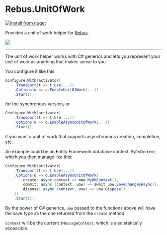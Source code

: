 # Rebus.UnitOfWork

[![install from nuget](https://img.shields.io/nuget/v/Rebus.UnitOfWork.svg?style=flat-square)](https://www.nuget.org/packages/Rebus.UnitOfWork)

Provides a unit of work helper for [Rebus](https://github.com/rebus-org/Rebus).

![](https://raw.githubusercontent.com/rebus-org/Rebus/master/artwork/little_rebusbus2_copy-200x200.png)

---

The unit of work helper works with C# generics and lets you represent your unit of work as anything that makes sense to you.

You configure it like this:

```csharp
Configure.With(activator)
    .Transport(t => t.Use(...))
    .Options(o => o.EnableUnitOfWork(...))
    .Start();
```

for the synchronous version, or

```csharp
Configure.With(activator)
    .Transport(t => t.Use(...))
    .Options(o => o.EnableAsyncUnitOfWork(...))
    .Start();
```

if you want a unit of work that supports asynchronous creation, completion, etc.

An example could be an Entity Framework database context, `MyDbContext`, which you then manage like this:

```csharp
Configure.With(activator)
    .Transport(t => t.Use(...))
    .Options(o => o.EnableAsyncUnitOfWork(
        create: async context => new MyDbContext(),
        commit: async (context, uow) => await uow.SaveChangesAsync(),
        dispose: async (context, uow) => uow.Dispose()
    ))
    .Start();
```

By the power of C# generics, `uow` passed to the functions above will have the save type as the one returned from the `create` method.

`context` will be the current `IMessageContext`, which is also statically accessible